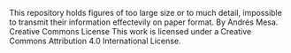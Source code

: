 This repository holds figures of too large size or to much detail, impossible to transmit their information effectevily on paper format. 
By Andrés Mesa. Creative Commons License
This work is licensed under a Creative Commons Attribution 4.0 International License.
